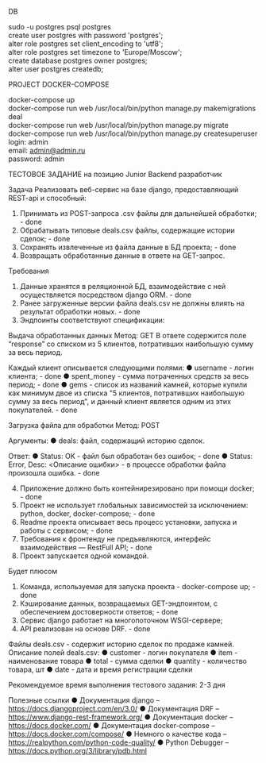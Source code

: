 DB <br>

sudo -u postgres psql postgres <br>
create user postgres with password 'postgres'; <br>
alter role postgres set client_encoding to 'utf8'; <br>
alter role postgres set timezone to 'Europe/Moscow'; <br>
create database postgres owner postgres; <br>
alter user postgres createdb; <br>

PROJECT DOCKER-COMPOSE <br>

docker-compose up <br>
docker-compose run web /usr/local/bin/python manage.py makemigrations deal <br>
docker-compose run web /usr/local/bin/python manage.py migrate <br>
docker-compose run web /usr/local/bin/python manage.py createsuperuser <br>
login: admin <br>
email: admin@admin.ru <br>
password: admin <br>

ТЕСТОВОЕ ЗАДАНИЕ на позицию 
Junior Backend разработчик 

Задача
Реализовать веб-сервис на базе django, предоставляющий REST-api и способный:
1.	Принимать из POST-запроса .csv файлы для дальнейшей обработки; - done
2.	Обрабатывать типовые deals.csv файлы, содержащие истории сделок; - done
3.	Сохранять извлеченные из файла данные в БД проекта; - done
4.	Возвращать обработанные данные в ответе на GET-запрос.

Требования
1.	Данные хранятся в реляционной БД, взаимодействие с ней осуществляется посредством django ORM. - done
2.	Ранее загруженные версии файла deals.csv не должны влиять на результат обработки новых. - done
3.	Эндпоинты соответствуют спецификации:

Выдача обработанных данных
Метод: GET
В ответе содержится поле “response” со списком из 5 клиентов, потративших наибольшую сумму за весь период.

Каждый клиент описывается следующими полями:
●	username - логин клиента; - done
●	spent_money - сумма потраченных средств за весь период; - done
●	gems - список из названий камней, которые купили как минимум двое из списка "5 клиентов, потративших наибольшую сумму за весь период", и данный клиент является одним из этих покупателей. - done

Загрузка файла для обработки
Метод: POST

Аргументы:
●	deals: файл, содержащий историю сделок.

Ответ:
●	Status: OK - файл был обработан без ошибок; - done
●	Status: Error, Desc: <Описание ошибки> - в процессе обработки файла произошла ошибка. - done

4.	Приложение должно быть контейнирезировано при помощи docker; - done
5.	Проект не использует глобальных зависимостей за исключением:  python, docker, docker-compose; - done
6.	Readme проекта описывает весь процесс установки, запуска и работы с сервисом; - done
7.	Требования к фронтенду не предъявляются, интерфейс взаимодействия — RestFull API; - done
8.	Проект запускается одной командой.

Будет плюсом
1.	Команда, используемая для запуска проекта - docker-compose up; - done
2.	Кэширование данных, возвращаемых GET-эндпоинтом, с обеспечением достоверности ответов; - done
3.	Сервис django работает на многопоточном WSGI-сервере;
4.	API реализован на основе DRF. - done

Файлы
deals.csv - содержит историю сделок по продаже камней. Описание полей deals.csv:
●	customer - логин покупателя
●	item - наименование товара
●	total - сумма сделки
●	quantity - количество товара, шт
●	date - дата и время регистрации сделки

Рекомендуемое время выполнения тестового задания: 2-3 дня

Полезные ссылки
●	Документация django – https://docs.djangoproject.com/en/3.0/
●	Документация DRF – https://www.django-rest-framework.org/
●	Документация docker – https://docs.docker.com/
●	Документация docker-compose – https://docs.docker.com/compose/
●	Немного о качестве кода – https://realpython.com/python-code-quality/
●	Python Debugger – https://docs.python.org/3/library/pdb.html
